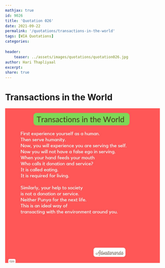 ```yaml
---
mathjax: true
id: 9026
title: 'Quotation 026'
date: 2021-09-22
permalink: '/quotations/transactions-in-the-world'
tags: [WIA Quotations] 
categories: 

header:
    teaser: ../assets/images/quotations/quotation026.jpg
author: Hari Thapliyaal 
excerpt:
share: true 
---
```


# Transactions in the World

![Transactions in the World](../assets/images/quotations/quotation026.jpg)
